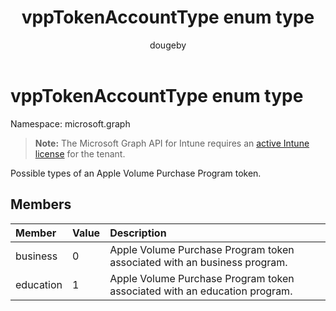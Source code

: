 ﻿---
title: "vppTokenAccountType enum type"
description: "Possible types of an Apple Volume Purchase Program token."
author: "dougeby"
localization_priority: Normal
ms.prod: "intune"
doc_type: enumPageType
---

# vppTokenAccountType enum type

Namespace: microsoft.graph

> **Note:** The Microsoft Graph API for Intune requires an [active Intune license](https://go.microsoft.com/fwlink/?linkid=839381) for the tenant.

Possible types of an Apple Volume Purchase Program token.

## Members

| Member    | Value | Description                                                               |
| :-------- | :---- | :------------------------------------------------------------------------ |
| business  | 0     | Apple Volume Purchase Program token associated with an business program.  |
| education | 1     | Apple Volume Purchase Program token associated with an education program. |
